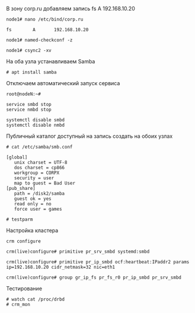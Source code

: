 В зону corp.ru добавляем запись fs A 192.168.10.20
```
node1# nano /etc/bind/corp.ru
```
```
fs        A       192.168.10.20
```
```
node1# named-checkconf -z

node1# csync2 -xv
```
На оба узла устанавливаем Samba
```
# apt install samba
```

Отключаем автоматический запуск сервиса
```
root@nodeN:~#

service smbd stop
service nmbd stop

systemctl disable smbd
systemctl disable nmbd
```
Публичный каталог доступный на запись создать на обоих узлах
```
# cat /etc/samba/smb.conf
```
```
[global]
   unix charset = UTF-8
   dos charset = cp866
   workgroup = CORPX
   security = user
   map to guest = Bad User
[pub_share]
   path = /disk2/samba
   guest ok = yes
   read only = no
   force user = games

```
```
# testparm
```

Настройка кластера
```
crm configure
```
```
crm(live)configure# primitive pr_srv_smbd systemd:smbd

crm(live)configure# primitive pr_ip_smbd ocf:heartbeat:IPaddr2 params ip=192.168.10.20 cidr_netmask=32 nic=eth1

crm(live)configure# group gr_ip_fs pr_fs_r0 pr_ip_smbd pr_srv_smbd
```

Тестирование
```
# watch cat /proc/drbd
# crm_mon
```
